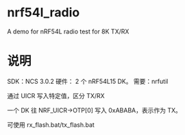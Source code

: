 # nrf54l_radio
A demo for nRF54L radio test for 8K TX/RX

# 说明

SDK：NCS 3.0.2
硬件： 2 个 nRF54L15 DK。
需要：nrfutil

通过 UICR 写入特定值，区分 TX/RX

一个 DK 往 NRF_UICR->OTP[0] 写入 0xABABA，表示作为 TX。

可使用 rx_flash.bat/tx_flash.bat

